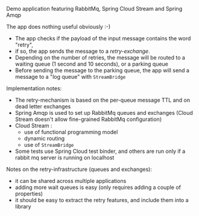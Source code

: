 Demo application featuring RabbitMq, Spring Cloud Stream and Spring Amqp

The app does nothing useful obviously :-) 
* The app checks if the payload of the input message contains the word "retry", 
* if so, the app sends the message to a _retry-exchange_.
* Depending on the number of retries, the message will be routed to a waiting queue (1 second and 10 seconds), or a parking queue
* Before sending the message to the parking queue, the app will send a message to a "log queue" with `StreamBridge`

Implementation notes:
* The retry-mechanism is based on the per-queue message TTL and on dead letter exchanges
* Spring Amqp is used to set up RabbitMq queues and exchanges (Cloud Stream doesn't allow fine-grained RabbitMq configuration)
* Cloud Stream : 
  - use of functional programming model
  - dynamic routing
  - use of `StreamBridge`
* Some tests use Spring Cloud test binder, and others are run only if a rabbit mq server is running on localhost    


Notes on the retry-infrastructure (queues and exchanges):
* it can be shared across multiple applications
* adding more wait queues is easy (only requires adding a couple of properties)
* it should be easy to extract the retry features, and include them into a library 
